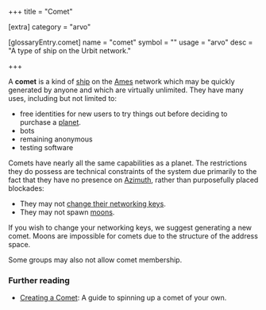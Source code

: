 +++
title = "Comet"

[extra]
category = "arvo"

[glossaryEntry.comet]
name = "comet"
symbol = ""
usage = "arvo"
desc = "A type of ship on the Urbit network."

+++

A **comet** is a kind of [ship](/glossary/ship) on the [Ames](/glossary/ames) network which
may be quickly generated by anyone and which are virtually unlimited. They have
many uses, including but not limited to:
- free identities for new users to try things out before deciding to purchase a [planet](/glossary/planet).
- bots
- remaining anonymous
- testing software

Comets have nearly all the same capabilities as a planet. The restrictions they
do possess are technical constraints of the system due primarily to the fact
that they have no presence on [Azimuth](/glossary/azimuth), rather
than purposefully placed blockades:

- They may not [change their networking keys](/glossary/bridge).
- They may not spawn [moons](/glossary/moon).
 
If you wish to change your networking keys, we suggest generating a new comet.
Moons are impossible for comets due to the structure of the address space.

Some groups may also not allow comet membership.

### Further reading

- [Creating a Comet](/manual/getting-started/self-hosted/self-hosted/cli): A guide to spinning up a comet of your own.
